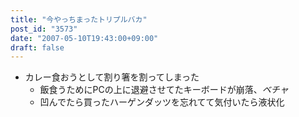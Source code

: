 ```yaml
---
title: "今やっちまったトリプルバカ"
post_id: "3573"
date: "2007-05-10T19:43:00+09:00"
draft: false
---
```



* カレー食おうとして割り箸を割ってしまった
  * 飯食うためにPCの上に退避させてたキーボードが崩落、_ベチャ_
  * 凹んでたら買ったハーゲンダッツを忘れてて気付いたら液状化
